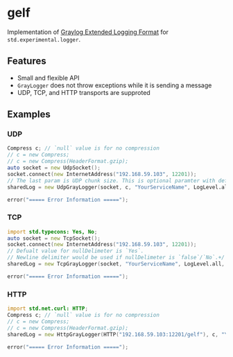 gelf
====
Implementation of [Graylog Extended Logging Format](http://docs.graylog.org/en/latest/pages/gelf.html) for `std.experimental.logger`.

##  Features
- Small and flexible API
- `GrayLogger` does not throw exceptions while it is sending a message
- UDP, TCP, and HTTP transports are supproted

## Examples

### UDP
```D
Compress c; // `null` value is for no compression
// c = new Compress;
// c = new Compress(HeaderFormat.gzip);
auto socket = new UdpSocket();
socket.connect(new InternetAddress("192.168.59.103", 12201));
// The last param is UDP chunk size. This is optional paramter with default value equals to 8192
sharedLog = new UdpGrayLogger(socket, c, "YourServiceName", LogLevel.all, 4096);

error("===== Error Information =====");
```

### TCP
```D
import std.typecons: Yes, No;
auto socket = new TcpSocket();
socket.connect(new InternetAddress("192.168.59.103", 12201));
// Defualt value for nullDelimeter is `Yes`.
// Newline delimiter would be used if nullDelimeter is `false`/`No`.+/
sharedLog = new TcpGrayLogger(socket, "YourServiceName", LogLevel.all, Yes.nullDelimeter);

error("===== Error Information =====");
```

### HTTP
```D
import std.net.curl: HTTP;
Compress c; // `null` value is for no compression
// c = new Compress;
// c = new Compress(HeaderFormat.gzip);
sharedLog = new HttpGrayLogger(HTTP("192.168.59.103:12201/gelf"), c, "YourServiceName", LogLevel.all);

error("===== Error Information =====");
```

